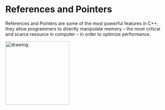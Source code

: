 # References and Pointers

References and Pointers are some of the most powerful features in C++; they allow programmers to directly manipulate memory – the most critical and scarce resource in computer – in order to optimize performance.

<img src="https://github.com/keldavis/c-plus-plus-practice/blob/master/foundations/6.%20References%20and%20Pointers/memory.gif" alt="drawing" width="200"/>
